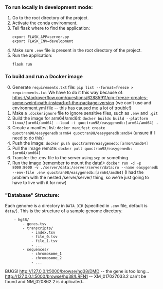 ### To run locally in development mode:
1. Go to the root directory of the project.
2. Activate the conda environment.
3. Tell flask where to find the application:
    ```
    export FLASK_APP=server.py
    export FLASK_ENV=development
    ```
4. Make sure `.env` file is present in the root directory of the project.
5. Run the application:
    ```
    flask run
    ```

### To build and run a Docker image
0. Generate `requirements.txt` file: `pip list --format=freeze > requirements.txt`
We have to do it this way because of: https://stackoverflow.com/questions/62885911/pip-freeze-creates-some-weird-path-instead-of-the-package-version (we can't use and environment.yml file -- this has caused me a lot of trouble!)
1. Make a `.dockerignore` file to ignore sensitive files, such as `.env` and `.git`
2. Build the image for arm64/amd64: `docker buildx build --platform linux/[arm64/amd64] --load -t quoctran98/easygenedb:[arm64/amd64] .`
3. Create a manifest list: `docker manifest create quoctran98/easygenedb:arm64 quoctran98/easygenedb:amd64` (unsure if I need to do this)
4. Push the image: `docker push quoctran98/easygenedb:[arm64/amd64]`
5. Pull the image remote: `docker pull quoctran98/easygenedb:[arm64/amd64]`
6. Transfer the .env file to the server using `scp` or something
7. Run the image (remember to mount the data!): `docker run -d -p 8000:8000 -v ./server/data:/server/server/data:ro --name easygenedb --env-file .env quoctran98/easygenedb:[arm64/amd64]` (I had the problem with the nested /server/server/ thing, so we're just going to have to live with it for now)


### "Database" Structure:
Each genome is a directory in `DATA_DIR` (specified in `.env` file, default is `data/`).
This is the structure of a sample genome directory:
```
    - hg38/
        - genes.tsv
        - transcripts/
            - index.tsv
            - file_0.tsv
            - file_1.tsv
            - ...
        - sequences/
            - chromosome_1
            - chromosome_2
            - ...
```
BUGS!
http://127.0.0.1:5000/browse/hg38/DMD -- the gene is too long...
http://127.0.0.1:5000/browse/hg38/LRFN1 -- XM_017027033.2 can't be found and NM_020862.2 is duplicated...